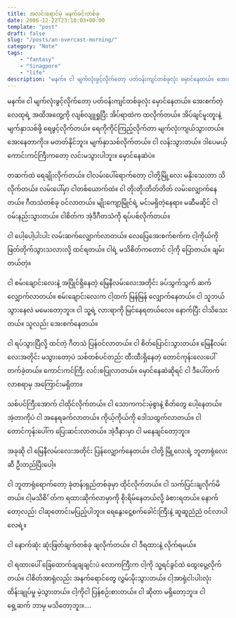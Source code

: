```yaml
---
title: အလင်းရောင်မဲ့ မနက်ခင်းတစ်ခု
date: 2006-12-22T23:10:03+00:00
template: "post"  
draft: false  
slug: "/posts/an-overcast-morning/"  
category: "Note"
tags:
    - "fantasy"
    - "Sinagpore"
    - "life"
description: "မနက်။ ငါ မျက်လုံးဖွင့်လိုက်တော့ ပတ်ဝန်းကျင်တစ်ခုလုံး မှောင်နေတယ်။ အေးစက်တဲ့ လေထုရဲ့ အထိအတွေ့ကို လျစ်လျူရှုပြီး အိပ်ရာထဲက ထလိုက်တယ်။ အိပ်ချင်မူးတူးနဲ့ မျက်နှာသစ်ဖို့ ရေဖွင့်လိုက်တယ်။ ရေကိုကိုင်ကြည့်လိုက်တာ မျက်လုံးကျယ်သွားတယ်။ အေးနေတာကိုး။ မတတ်နိုင်ဘူး။ မျက်နှာသစ်လိုက်တယ်။ ငါ လန်းသွားတယ်။ ဒါပေမယ့် ကောင်းကင်ကြီးကတော့ လင်းမသွားပါဘူး။ မှောင်နေဆဲပဲ။"
---
```

မနက်။ ငါ မျက်လုံးဖွင့်လိုက်တော့ ပတ်ဝန်းကျင်တစ်ခုလုံး မှောင်နေတယ်။ အေးစက်တဲ့ လေထုရဲ့ အထိအတွေ့ကို လျစ်လျူရှုပြီး အိပ်ရာထဲက ထလိုက်တယ်။ အိပ်ချင်မူးတူးနဲ့ မျက်နှာသစ်ဖို့ ရေဖွင့်လိုက်တယ်။ ရေကိုကိုင်ကြည့်လိုက်တာ မျက်လုံးကျယ်သွားတယ်။ အေးနေတာကိုး။ မတတ်နိုင်ဘူး။ မျက်နှာသစ်လိုက်တယ်။ ငါ လန်းသွားတယ်။ ဒါပေမယ့် ကောင်းကင်ကြီးကတော့ လင်းမသွားပါဘူး။ မှောင်နေဆဲပဲ။

တဆက်ထဲ ရေချိုးလိုက်တယ်။ ငါလမ်းပေါ်ရောက်တော့ ငါတို့မြို့လေး မနိုးသေးတာ သိလိုက်တယ်။ လမ်းပေါ်မှာ ငါတစ်ယောက်ထဲ။ ငါ တိုးတိုးတိတ်တိတ် လမ်းလျှောက်နေတယ်။ ဂီတသံတစ်ခု ဝင်လာတယ်။ မျိုးကျော့မြိုင်ရဲ့ မင်းမရှိတဲ့နေရာ။ မဆီမဆိုင် ငါဝမ်းနည်းသွားတယ်။ ငါစိတ်က အဲ့ဒီဂီတသံကို ရပ်ပစ်လိုက်တယ်။

ငါ ပေါ့ပေါ့ပါးပါး လမ်းဆက်လျှောက်လာတယ်။ လေပြေအေးစက်စက်က ငါ့ကိုယ်ကို ဖြတ်တိုက်သွားသလားလို့ ထင်ရတယ်။ ငါရဲ့ မသိစိတ်ကတောင် ငါ့ကို ပြောတယ်။ ချမ်းတယ်တဲ့။

ငါ စမ်းချောင်းလေးနဲ့ အပြိုင်ရှိနေတဲ့ မြေနီလမ်းလေးအတိုင်း ခပ်သွက်သွက် ဆက်လျှောက်လာတယ်။ စမ်းချောင်းလေးက ငါ့ထက် မြန်မြန် လျှောက်နေတယ်။ ငါ သူဘယ်သွားနေလဲ မမေးတော့ဘူး။ ငါ သူ့ရဲ့ လားရာကို မြင်နေရတယ်လေ။ နောက်ပြီး ငါသိသေးတယ်။ သူလည်း အေးစက်နေတယ်။

ငါ ရပ်သွားပြီလို့ ထင်တဲ့ ဂီတသံ ပြန်ဝင်လာတယ်။ ငါ စိတ်ပြောင်းသွားတယ်။ မြေနီလမ်းလေးအတိုင်း မသွားတော့ပဲ သစ်တစ်ပင်တည်း ထီးထီးရှိနေတဲ့ တောင်ကုန်းလေးပေါ်တက်ခဲ့တယ်။ ကောင်းကင်ကြီး လင်းစပြုလာတယ်။ မှောင်နေဆဲဆိုရင် ငါ ဒီပေါ်တက်လာစရာမှ အကြောင်းမရှိတာ။

သစ်ပင်ကြီးအောက် ငါထိုင်လိုက်တယ်။ ငါ သောကကင်းမဲ့စွာနဲ့ စိတ်တွေ ပေါ့နေတယ်။ အဲ့တာကိုပဲ ငါ အနေရခက်လာတယ်။ ကိုယ့်ကိုယ်ကို ဒေါသထွက်လာတယ်။ ငါ တောင်ကုန်းပေါ်က ပြေးဆင်းလာတယ်။ အဲ့ဒီနားမှာ ငါ မနေချင်တော့ဘူး။

အခုဆို ငါ မြေနီလမ်းလေးအတိုင်း ပြန်လျှောက်နေတယ်။ ငါတို့ မြို့လေးရဲ့ ဘူတာရုံလေးဆီ ဦးတည်ပြီးပေါ့။

ငါ ဘူတာရုံရောက်တော့ ခုံတန်းရှည်တစ်ခုမှာ ထိုင်လိုက်တယ်။ ငါ သက်ပြင်းချလိုက်မိတယ်။ ငါ့မသိစိ်တ်က ရထားဆိုက်လာမှာကို စိုးရိမ်နေတယ်လို့ ခံစားရတယ်။ နောက်တော့လည်း ငါဆုတောင်းမပြည့်ပါဘူး။ ရေနွေးငွေ့စက်ခေါင်းကြီးနဲ့ ဆူဆူညံညံ ဝင်လာပါလေရဲ့။

ငါ နောက်ဆုံး ဆုံးဖြတ်ချက်တစ်ခု ချလိုက်တယ်။ ငါ ဒီရထားနဲ့ လိုက်ရမယ်။

ငါ ရထားပေါ် ခြေထောက်ချချချင်းပဲ လောကကြီးက ငါ့ကို သူ့ရင်ခွင်ထဲ ထွေးပွေ့လိုက်တယ်။ ငါစိတ်အာရုံလည်း အနက်ရောင်တွေ လွှမ်းမိုးသွားတယ်။ ငါ့အာရုံငါးပါးလုံး ထိန်းချုပ်မှု မဲ့သွားတယ်။ ငါ့ကိုငါ ပြန်စဉ်းစားတယ်။ ငါ ဆိုတာ မရှိတော့ဘူး။ ငါ ရှေ့ဆက် ဘာမှ မသိတော့ဘူး။….